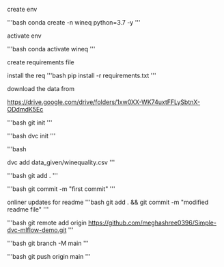 create env

'''bash
conda create -n wineq python=3.7 -y
'''

activate env

'''bash
conda activate wineq
'''

create requirements file

install the req
'''bash
pip install -r requirements.txt
'''

download the data from 

https://drive.google.com/drive/folders/1xw0XX-WK74uxtFFLySbtnX-ODdmdK5Ec

'''bash
git init
'''

'''bash
dvc init
'''

'''bash

dvc add data_given/winequality.csv
'''

'''bash
git add .
'''

'''bash
git commit -m "first commit"
'''

onliner updates for readme
'''bash
git add . && git commit -m "modified readme file"
'''

'''bash
git remote add origin https://github.com/meghashree0396/Simple-dvc-mlflow-demo.git
'''

'''bash
git branch -M main
'''

'''bash
git push origin main
'''

